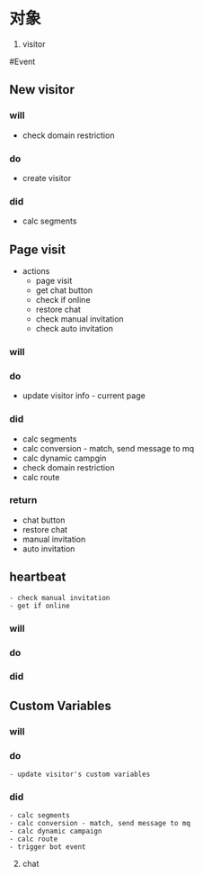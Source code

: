


# 对象


1. visitor

#Event

## New visitor
### will
  - check domain restriction
### do
  - create visitor
### did
  - calc segments

## Page visit
  - actions
    - page visit
    - get chat button 
    - check if online
    - restore chat
    - check manual invitation
    - check auto invitation
  

### will
### do 
  - update visitor info - current page
### did
  - calc segments
  - calc conversion - match, send message to mq
  - calc dynamic campgin
  - check domain restriction
  - calc route
### return
  - chat button
  - restore chat
  - manual invitation
  - auto invitation


## heartbeat
    - check manual invitation
    - get if online
### will
### do
### did

## Custom Variables
### will
### do
    - update visitor's custom variables
### did
    - calc segments
    - calc conversion - match, send message to mq
    - calc dynamic campaign
    - calc route
    - trigger bot event

2. chat
